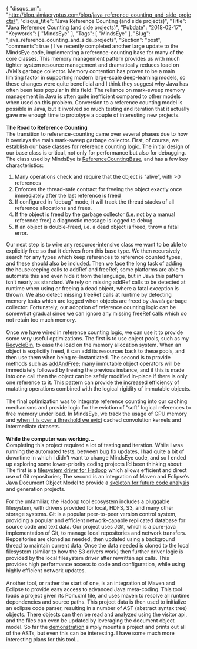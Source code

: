 {
  "disqus_url": "http://blog.simiacryptus.com/blog/java_reference_counting_and_side_projects/",
  "disqus_title": "Java Reference Counting (and side projects)",
  "Title": "Java Reference Counting (and side projects)",
  "Pubdate": "2018-02-17",
  "Keywords": [
    "MindsEye"
  ],
  "Tags": [
    "MindsEye"
  ],
  "Slug": "java_reference_counting_and_side_projects",
  "Section": "post",
  "comments": true
}
I’ve recently completed another large update to the MindsEye code, implementing a reference-counting base for many of the core classes. This memory management pattern provides us with much tighter system resource management and dramatically reduces load on JVM’s garbage collector. Memory contention has proven to be a main limiting factor in supporting modern large-scale deep-learning models, so these changes were quite beneficial and I think they suggest why Java has often been less popular in this field: The reliance on mark-sweep memory management in Java is often quite inefficient compared to other models when used on this problem. Conversion to a reference counting model is possible in Java, but it involved so much testing and iteration that it actually gave me enough time to prototype a couple of interesting new projects.<br /><br /><b>The Road to Reference Counting</b><br />The transition to reference-counting came over several phases due to how it overlays the main mark-sweep garbage collector. First, of course, we establish our base classes for reference counting logic. The initial design of our base class is critical, not only for performance but also for debugging. The class used by MindsEye is <a href="https://github.com/SimiaCryptus/MindsEye/blob/e7a885a70babec938680c6d346df0b7a758dce3f/src/main/java/com/simiacryptus/mindseye/lang/ReferenceCountingBase.java#L40">ReferenceCountingBase</a>, and has a few key characteristics:<br /><ol><li>Many operations check and require that the object is “alive”, with &gt;0 references</li><li>Enforces the thread-safe contract for freeing the object exactly once immediately after the last reference is freed</li><li>If configured in “debug” mode, it will track the thread stacks of all reference allocations and frees.</li><li>If the object is freed by the garbage collector (i.e. not by a manual reference free) a diagnostic message is logged to debug.</li><li>If an object is double-freed, i.e. a dead object is freed, throw a fatal error.</li></ol>Our next step is to wire any resource-intensive class we want to be able to explicitly free so that it derives from this base type. We then recursively search for any types which keep references to reference counted types, and these should also be included. Then we face the long task of adding the housekeeping calls to addRef and freeRef; some platforms are able to automate this and even hide it from the language, but in Java this pattern isn’t nearly as standard. We rely on missing addRef calls to be detected at runtime when using or freeing a dead object, where a fatal exception is thrown. We also detect missing freeRef calls at runtime by detecting memory leaks which are logged when objects are freed by Java’s garbage collector. Fortunately, our adoption of reference counting logic can be somewhat gradual since we can ignore any missing freeRef calls which do not retain too much memory.<br /><br />Once we have wired in reference counting logic, we can use it to provide some very useful optimizations. The first is to use object pools, such as my <a href="https://github.com/SimiaCryptus/MindsEye/blob/e7a885a70babec938680c6d346df0b7a758dce3f/src/main/java/com/simiacryptus/mindseye/lang/RecycleBin.java#L45">RecycleBin</a>, to ease the load on the memory allocation system. When an object is explicitly freed, it can add its resources back to these pools, and then use them when being re-instantiated. The second is to provide methods such as <a href="https://github.com/SimiaCryptus/MindsEye/blob/e7a885a70babec938680c6d346df0b7a758dce3f/src/main/java/com/simiacryptus/mindseye/lang/cudnn/GpuTensorList.java#L124">addAndFree</a>; many immutable object operators will be immediately followed by freeing the previous instance, and if this is made into one call then the object can be safely modified in-place if there is only one reference to it. This pattern can provide the increased efficiency of mutating operations combined with the logical rigidity of immutable objects.<br /><br />The final optimization was to integrate reference counting into our caching mechanisms and provide logic for the eviction of “soft” logical references to free memory under load. In MindsEye, we track the usage of GPU memory and <a href="https://github.com/SimiaCryptus/MindsEye/blob/e7a885a70babec938680c6d346df0b7a758dce3f/src/main/java/com/simiacryptus/mindseye/lang/cudnn/CudaPtr.java#L187">when it is over a threshold we evict</a> cached convolution kernels and intermediate datasets.<br /><br /><b>While the computer was working...</b><br />Completing this project required a lot of testing and iteration. While I was running the automated tests, between bug fix updates, I had quite a bit of downtime in which I didn’t want to change MindsEye code, and so I ended up exploring some lower-priority coding projects I’d been thinking about: The first is a <a href="https://github.com/SimiaCryptus/hadoop-jgit-fs">filesystem driver for Hadoop</a> which allows efficient and direct use of Git repositories; The second is an integration of Maven and Eclipse’s Java Document Object Model to provide a <a href="https://github.com/acharneski/JavaAnalysis">skeleton for future code analysis</a> and generation projects.<br /><br />For the unfamiliar, the Hadoop tool ecosystem includes a pluggable filesystem, with drivers provided for local, HDFS, S3, and many other storage systems. Git is a popular peer-to-peer version control system, providing a popular and efficient network-capable replicated database for source code and text data. Our project uses JGit, which is a pure-java implementation of Git, to manage local repositories and network transfers. Repositories are cloned as needed, then updated using a background thread to maintain current data. Once the data needed is cloned to the local filesystem (similar to how the S3 drivers work) then further driver logic is provided by the local filesystem driver after rewritten api calls. This provides high performance access to code and configuration, while using highly efficient network updates.<br /><br />Another tool, or rather the start of one, is an integration of Maven and Eclipse to provide easy access to advanced Java meta-coding. This tool loads a project given its Pom.xml file, and uses maven to resolve all runtime dependencies and source paths. This project data is then used to initialize an eclipse code parser, resulting in a number of AST (abstract syntax tree) objects. There objects can then be read and analyzed using the visitor api, and the files can even be updated by leveraging the document object model. So far the <a href="https://github.com/acharneski/JavaAnalysis/blob/cbef1879b24c3d7bf585d904b6f8296787fdeb01/src/main/java/SimpleMavenProject.java#L105">demonstration</a> simply mounts a project and prints out all of the ASTs, but even this can be interesting. I have some much more interesting plans for this tool...
